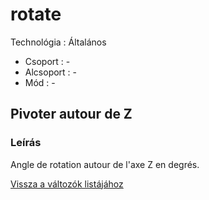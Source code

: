 # rotate

Technológia : Általános

* Csoport : -
* Alcsoport : -
* Mód : -

## Pivoter autour de Z

### Leírás

Angle de rotation autour de l'axe Z en degrés.

[Vissza a változók listájához](../../variable_list)

